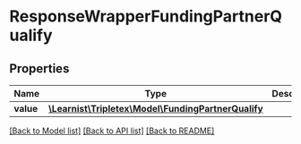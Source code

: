# ResponseWrapperFundingPartnerQualify

## Properties
Name | Type | Description | Notes
------------ | ------------- | ------------- | -------------
**value** | [**\Learnist\Tripletex\Model\FundingPartnerQualify**](FundingPartnerQualify.md) |  | [optional] 

[[Back to Model list]](../../README.md#documentation-for-models) [[Back to API list]](../../README.md#documentation-for-api-endpoints) [[Back to README]](../../README.md)

